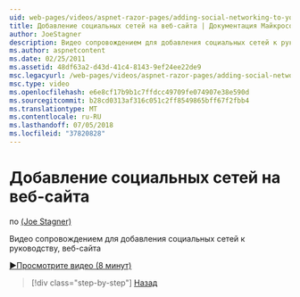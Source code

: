 ```yaml
---
uid: web-pages/videos/aspnet-razor-pages/adding-social-networking-to-your-website
title: Добавление социальных сетей на веб-сайта | Документация Майкрософт
author: JoeStagner
description: Видео сопровождением для добавления социальных сетей к руководству, веб-сайта
ms.author: aspnetcontent
ms.date: 02/25/2011
ms.assetid: 48df63a2-d43d-41c4-8143-9ef24ee22de9
msc.legacyurl: /web-pages/videos/aspnet-razor-pages/adding-social-networking-to-your-website
msc.type: video
ms.openlocfilehash: e6e8cf17b9b1c7ffdcc49709fe074907e38e590d
ms.sourcegitcommit: b28cd0313af316c051c2ff8549865bff67f2fbb4
ms.translationtype: MT
ms.contentlocale: ru-RU
ms.lasthandoff: 07/05/2018
ms.locfileid: "37820828"
---
```

<a name="adding-social-networking-to-your-website"></a>Добавление социальных сетей на веб-сайта
====================
по [(Joe Stagner)](https://github.com/JoeStagner)

Видео сопровождением для добавления социальных сетей к руководству, веб-сайта

[&#9654;Просмотрите видео (8 минут)](https://channel9.msdn.com/Blogs/ASP-NET-Site-Videos/adding-social-networking-to-your-website)

> [!div class="step-by-step"]
> [Назад](adding-search-to-your-web-site.md)
